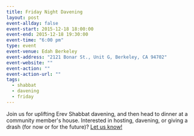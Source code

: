 ```yaml
---
title: Friday Night Davening
layout: post
event-allday: false
event-start: 2015-12-18 18:00:00
event-end: 2015-12-18 19:30:00
event-time: "6:00 pm"
type: event
event-venue: Edah Berkeley
event-address: "2121 Bonar St., Unit G, Berkeley, CA 94702"
event-website: ""
event-action: ""
event-action-url: ""
tags:
  - shabbat
  - davening
  - friday
---
```


Join us for uplifting Erev Shabbat davening, and then head to dinner at a community member's house. Interested in hosting, davening, or giving a drash (for now or for the future)? [Let us know!](mailto:info@minyandafna.org)